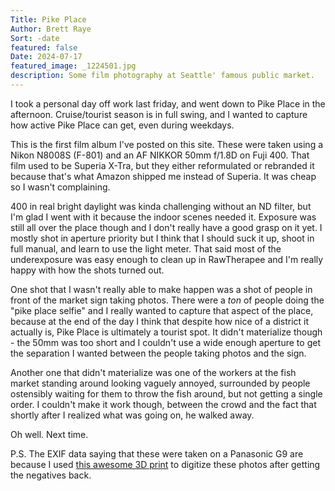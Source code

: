 ```yaml
---
Title: Pike Place
Author: Brett Raye
Sort: -date
featured: false
Date: 2024-07-17
featured_image: _1224501.jpg
description: Some film photography at Seattle' famous public market.
---
```


I took a personal day off work last friday, and went down to Pike Place in the afternoon. Cruise/tourist season is in full swing, and I wanted to capture how active Pike Place can get, even during weekdays.

This is the first film album I've posted on this site. These were taken using a Nikon N8008S (F-801) and an AF NIKKOR 50mm f/1.8D on Fuji 400. That film used to be Superia X-Tra, but they either reformulated or rebranded it because that's what Amazon shipped me instead of Superia. It was cheap so I wasn't complaining.

400 in real bright daylight was kinda challenging without an ND filter, but I'm glad I went with it because the indoor scenes needed it. Exposure was still all over the place though and I don't really have a good grasp on it yet. I mostly shot in aperture priority but I think that I should suck it up, shoot in full manual, and learn to use the light meter. That said most of the underexposure was easy enough to clean up in RawTherapee and I'm really happy with how the shots turned out.

One shot that I wasn't really able to make happen was a shot of people in front of the market sign taking photos. There were a *ton* of people doing the "pike place selfie" and I really wanted to capture that aspect of the place, because at the end of the day I think that despite how nice of a district it actually is, Pike Place is ultimately a tourist spot. It didn't materialize though - the 50mm was too short and I couldn't use a wide enough aperture to get the separation I wanted between the people taking photos and the sign.

Another one that didn't materialize was one of the workers at the fish market standing around looking vaguely annoyed, surrounded by people ostensibly waiting for them to throw the fish around, but not getting a single order. I couldn't make it work though, between the crowd and the fact that shortly after I realized what was going on, he walked away.

Oh well. Next time.

P.S. The EXIF data saying that these were taken on a Panasonic G9 are because I used [this awesome 3D print](https://www.printables.com/model/244900-modular-print-in-place-35mm-film-scanner/files) to digitize these photos after getting the negatives back.
